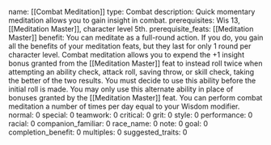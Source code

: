 name: [[Combat Meditation]]
type: Combat
description: Quick momentary meditation allows you to gain insight in combat.
prerequisites: Wis 13, [[Meditation Master]], character level 5th.
prerequisite_feats: [[Meditation Master]]
benefit: You can meditate as a full-round action. If you do, you gain all the benefits of your meditation feats, but they last for only 1 round per character level. Combat meditation allows you to expend the +1 insight bonus granted from the [[Meditation Master]] feat to instead roll twice when attempting an ability check, attack roll, saving throw, or skill check, taking the better of the two results. You must decide to use this ability before the initial roll is made. You may only use this alternate ability in place of bonuses granted by the [[Meditation Master]] feat. You can perform combat meditation a number of times per day equal to your Wisdom modifier.
normal: 0
special: 0
teamwork: 0
critical: 0
grit: 0
style: 0
performance: 0
racial: 0
companion_familiar: 0
race_name: 0
note: 0
goal: 0
completion_benefit: 0
multiples: 0
suggested_traits: 0
